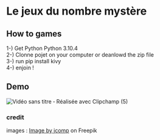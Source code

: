 # Le jeux du nombre mystère 

## How to games

1-) Get Python Python 3.10.4  
2-) Clonne pojet on your computer or deanlowd the zip file  
3-) run pip install kivy  
4-) enjoin !
## Demo 

![Vidéo sans titre ‐ Réalisée avec Clipchamp (5)](https://user-images.githubusercontent.com/104359762/197449750-acbc2e1b-13ae-4cb5-bc35-8c3d71610f6b.gif)

### credit 
images : <a href="https://www.freepik.com/free-vector/thoughtful-woman-with-laptop-looking-big-question-mark_13330330.htm#query=interrogation&position=48&from_view=search&track=sph">Image by jcomp</a> on Freepik